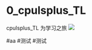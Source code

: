 # 0_cpulsplus_TL

cpulsplus_TL 为学习之旅
![](http://doc.feijianshen.com/uploads/201810/cplusplussz/attach_1560974ff5ce3699.png)

#aa
#测试
#测试